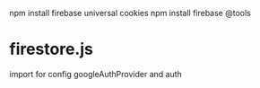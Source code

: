 npm install firebase universal cookies
npm install firebase @tools

# firestore.js
import for config googleAuthProvider and auth 